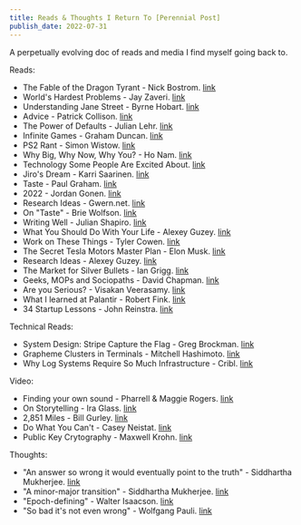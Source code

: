 ```yaml
---
title: Reads & Thoughts I Return To [Perennial Post]
publish_date: 2022-07-31
---
```


A perpetually evolving doc of reads and media I find myself going back to.

Reads:

- The Fable of the Dragon Tyrant - Nick Bostrom. [link](https://nickbostrom.com/fable/dragon)
- World's Hardest Problems - Jay Zaveri. [link](https://docs.google.com/document/d/1Vb8WWbsVyEJzl66_qqtZfFr2uLL07Y7SJH5XKldjDPY/edit)
- Understanding Jane Street - Byrne Hobart. [link](https://www.thediff.co/archive/jane-street/)
- Advice - Patrick Collison. [link](https://patrickcollison.com/advice)
- The Power of Defaults - Julian Lehr. [link](https://julian.digital/2021/12/20/the-power-of-defaults/)
- Infinite Games - Graham Duncan. [link](https://grahamduncan.blog/the-infinite-game-i-try-to-play/)
- PS2 Rant - Simon Wistow. [link](http://thegestalt.org/simon/ps2rant.html)
- Why Big, Why Now, Why You? - Ho Nam. [link](https://altos.vc/blog/why-big-why-now-why-you/)
- Technology Some People Are Excited About. [link](https://nintil.com/technology-some-people-are-excited-about/) 
- Jiro's Dream - Karri Saarinen. [link](https://karrisaarinen.com/jiro/)
- Taste - Paul Graham. [link](http://www.paulgraham.com/taste.html)
- 2022 - Jordan Gonen. [link](https://docs.google.com/document/d/1v7e-ZrkyF4pW21sQHpERaFA34digSOy4CM2B7BKmP2Y/edit#heading=h.kqyjqaax421q)
- Research Ideas - Gwern.net. [link](https://gwern.net/idea#genetics) 
- On "Taste" - Brie Wolfson. [link](https://www.are.na/blog/notes-on-taste)
- Writing Well - Julian Shapiro. [link](https://www.julian.com/guide/write/intro)
- What You Should Do With Your Life - Alexey Guzey. [link](https://guzey.com/personal/what-should-you-do-with-your-life/)
- Work on These Things - Tyler Cowen. [link](https://marginalrevolution.com/marginalrevolution/2019/12/work-on-these-things.html)
- The Secret Tesla Motors Master Plan - Elon Musk. [link](https://www.tesla.com/en_gb/blog/secret-tesla-motors-master-plan-just-between-you-and-me)
- Research Ideas - Alexey Guzey. [link](https://guzey.com/personal/research-ideas/)
- The Market for Silver Bullets - Ian Grigg. [link](https://iang.org/papers/market_for_silver_bullets.html)
- Geeks, MOPs and Sociopaths - David Chapman. [link](https://meaningness.com/geeks-mops-sociopaths)
- Are you Serious? - Visakan Veerasamy. [link](https://visakanv.substack.com/p/are-you-serious)
- What I learned at Palantir - Robert Fink. [link](https://blog.robertfink.de/what-i-learned-at-palantir-hire-spiky-pioneers-c48a61a560ba)
- 34 Startup Lessons - John Reinstra. [link](https://johnreinstra.com/writings/010_34_startup_lessons.html)
  
Technical Reads:

- System Design: Stripe Capture the Flag - Greg Brockman. [link](https://blog.gregbrockman.com/system-design-stripe-capture-the-flag)
- Grapheme Clusters in Terminals - Mitchell Hashimoto. [link](https://mitchellh.com/writing/grapheme-clusters-in-terminals)
- Why Log Systems Require So Much Infrastructure - Cribl. [link](https://info.cribl.io/rs/781-YMF-705/images/Cribl-Why-Log-Systems-Require-so-much-Infrastructure-WP.pdf) 

Video:

- Finding your own sound - Pharrell & Maggie Rogers. [link](https://x.com/gregisenberg/status/1728965924256887099?s=20)
- On Storytelling - Ira Glass. [link](https://youtu.be/5pFI9UuC_fc?si=4BdlSgtsFCoDYevj)
- 2,851 Miles - Bill Gurley. [link](https://x.com/theallinpod/status/1702908187287212257?s=20)
- Do What You Can't - Casey Neistat. [link](https://youtu.be/jG7dSXcfVqE?si=8ggsdA7WFV1fqo2V)
- Public Key Crytography - Maxwell Krohn. [link](https://www.youtube.com/watch?v=6b6uuIFSgzI&t=769s&pp=ygUNbWF4d2VsbCBrcm9obg%3D%3D)

Thoughts:

- "An answer so wrong it would eventually point to the truth" - Siddhartha Mukherjee. [link](https://www.amazon.co.uk/Song-Cell-Exploration-Medicine-Human-ebook/dp/B09TD8XWLB/ref=sr_1_1)
- "A minor-major transition" - Siddhartha Mukherjee. [link](https://www.amazon.co.uk/Song-Cell-Exploration-Medicine-Human-ebook/dp/B09TD8XWLB/ref=sr_1_1)
- "Epoch-defining" - Walter Isaacson. [link](https://www.amazon.co.uk/Elon-Musk-Walter-Isaacson/dp/1398527491) 
- "So bad it's not even wrong" - Wolfgang Pauli. [link](https://www.amazon.co.uk/Song-Cell-Exploration-Medicine-Human-ebook/dp/B09TD8XWLB/ref=sr_1_1)  
